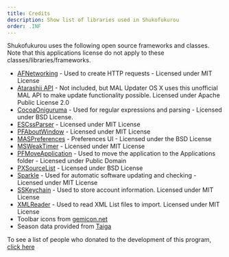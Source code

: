 ```yaml
---
title: Credits
description: Show list of libraries used in Shukofukurou
order: .INF
---
```

Shukofukurou uses the following open source frameworks and classes. Note that this applications license do not apply to these classes/libraries/frameworks. 

* [AFNetworking](https://github.com/AFNetworking/AFNetworking) - Used to create HTTP requests - Licensed under MIT License
* [Atarashii API](https://bitbucket.org/ratan12/atarashii-api) - Not included, but MAL Updater OS X uses this unofficial MAL API to make update functionality possible. Licensed under Apache Public License 2.0
* [CocoaOniguruma](http://limechat.net/cocoaoniguruma/) - Used for regular expressions and parsing - Licensed under BSD License.
* [ESCssParser](https://github.com/tracy-e/ESCssParser) - Licensed under MIT License
* [PFAboutWindow](https://github.com/perfaram/PFAboutWindow) - Licensed under MIT License
* [MASPreferences](https://github.com/shpakovski/MASPreferences) - Preferences UI - Licensed under the BSD License
* [MSWeakTimer](https://github.com/mindsnacks/MSWeakTimer) - Licensed under MIT License
* [PFMoveApplication](https://github.com/potionfactory/LetsMove) - Used to move the application to the Applications folder - Licensed under Public Domain
* [PXSourceList](https://github.com/Perspx/PXSourceList) - Licensed under BSD License
* [Sparkle](https://github.com/sparkle-project/Sparkle) - Used for automatic software updating and checking - Licensed under MIT License
* [SSKeychain](https://github.com/soffes/sskeychain) - Used to store account information. Licensed under MIT License
* [XMLReader](https://github.com/amarcadet/XMLReader) - Used to read XML List files to import. Licensed under MIT License
* Toolbar icons from [gemicon.net](http://gemicon.net)
* Season data provided from [Taiga](http://taiga.moe)

To see a list of people who donated to the development of this program, [click here](https://github.com/Atelier-Shiori/malupdaterosx-cocoa/wiki/Credits)
